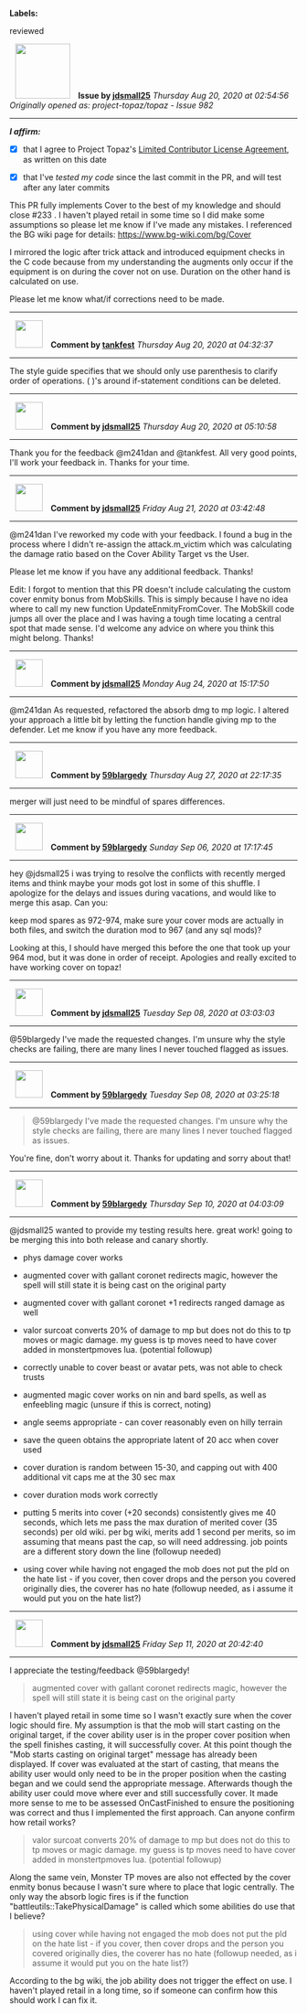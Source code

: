 **Labels:**

reviewed



<a href="https://github.com/jdsmall25"><img src="https://avatars3.githubusercontent.com/u/59858074?v=4" width="96" height="96" hspace="10"></img></a> **Issue by [jdsmall25](https://github.com/jdsmall25)**
_Thursday Aug 20, 2020 at 02:54:56_
_Originally opened as: project-topaz/topaz - Issue 982_

----

<!-- place 'x' mark between square [] brackets to affirm: -->
**_I affirm:_**
- [x] that I agree to Project Topaz's [Limited Contributor License Agreement](http://project-topaz.com/blob/release/CONTRIBUTOR_AGREEMENT.md), as written on this date
- [x] that I've _tested my code_ since the last commit in the PR, and will test after any later commits

This PR fully implements Cover to the best of my knowledge and should close #233 .  I haven't played retail in some time so I did make some assumptions so please let me know if I've made any mistakes.  I referenced the BG wiki page for details: https://www.bg-wiki.com/bg/Cover

I mirrored the logic after trick attack and introduced equipment checks in the C code because from my understanding the augments only occur if the equipment is on during the cover not on use.  Duration on the other hand is calculated on use.

Please let me know what/if corrections need to be made.



----
<a href="https://github.com/tankfest"><img src="https://avatars1.githubusercontent.com/u/37684138?v=4" width="48" height="48" hspace="10"></img></a> **Comment by [tankfest](https://github.com/tankfest)**
_Thursday Aug 20, 2020 at 04:32:37_

----

The style guide specifies that we should only use parenthesis to clarify order of operations.  ( )'s around if-statement conditions can be deleted.


----
<a href="https://github.com/jdsmall25"><img src="https://avatars3.githubusercontent.com/u/59858074?v=4" width="48" height="48" hspace="10"></img></a> **Comment by [jdsmall25](https://github.com/jdsmall25)**
_Thursday Aug 20, 2020 at 05:10:58_

----

Thank you for the feedback @m241dan and @tankfest.  All very good points, I'll work your feedback in. Thanks for your time.


----
<a href="https://github.com/jdsmall25"><img src="https://avatars3.githubusercontent.com/u/59858074?v=4" width="48" height="48" hspace="10"></img></a> **Comment by [jdsmall25](https://github.com/jdsmall25)**
_Friday Aug 21, 2020 at 03:42:48_

----

@m241dan I've reworked my code with your feedback.  I found a bug in the process where I didn't re-assign the attack.m_victim which was calculating the damage ratio based on the Cover Ability Target vs the User.

Please let me know if you have any additional feedback. Thanks!

Edit: I forgot to mention that this PR doesn't include calculating the custom cover enmity bonus from MobSkills.  This is simply because I have no idea where to call my new function UpdateEnmityFromCover.  The MobSkill code jumps all over the place and I was having a tough time locating a central spot that made sense.  I'd welcome any advice on where you think this might belong. Thanks!


----
<a href="https://github.com/jdsmall25"><img src="https://avatars3.githubusercontent.com/u/59858074?v=4" width="48" height="48" hspace="10"></img></a> **Comment by [jdsmall25](https://github.com/jdsmall25)**
_Monday Aug 24, 2020 at 15:17:50_

----

@m241dan As requested, refactored the absorb dmg to mp logic.  I altered your approach a little bit by letting the function handle giving mp to the defender.  Let me know if you have any more feedback.


----
<a href="https://github.com/59blargedy"><img src="https://avatars0.githubusercontent.com/u/52636208?v=4" width="48" height="48" hspace="10"></img></a> **Comment by [59blargedy](https://github.com/59blargedy)**
_Thursday Aug 27, 2020 at 22:17:35_

----

merger will just need to be mindful of spares differences. 


----
<a href="https://github.com/59blargedy"><img src="https://avatars0.githubusercontent.com/u/52636208?v=4" width="48" height="48" hspace="10"></img></a> **Comment by [59blargedy](https://github.com/59blargedy)**
_Sunday Sep 06, 2020 at 17:17:45_

----

hey @jdsmall25 i was trying to resolve the conflicts with recently merged items and think maybe your mods got lost in some of this shuffle. I apologize for the delays and issues during vacations, and would like to merge this asap. Can you:
keep mod spares as 972-974, make sure your cover mods are actually in both files, and switch the duration mod to 967 (and any sql mods)?
Looking at this, I should have merged this before the one that took up your 964 mod, but it was done in order of receipt. Apologies and really excited to have working cover on topaz!


----
<a href="https://github.com/jdsmall25"><img src="https://avatars3.githubusercontent.com/u/59858074?v=4" width="48" height="48" hspace="10"></img></a> **Comment by [jdsmall25](https://github.com/jdsmall25)**
_Tuesday Sep 08, 2020 at 03:03:03_

----

@59blargedy I've made the requested changes. I'm unsure why the style checks are failing, there are many lines I never touched flagged as issues.


----
<a href="https://github.com/59blargedy"><img src="https://avatars0.githubusercontent.com/u/52636208?v=4" width="48" height="48" hspace="10"></img></a> **Comment by [59blargedy](https://github.com/59blargedy)**
_Tuesday Sep 08, 2020 at 03:25:18_

----

> 
> 
> @59blargedy I've made the requested changes. I'm unsure why the style checks are failing, there are many lines I never touched flagged as issues.

You're fine, don't worry about it. Thanks for updating and sorry about that!


----
<a href="https://github.com/59blargedy"><img src="https://avatars0.githubusercontent.com/u/52636208?v=4" width="48" height="48" hspace="10"></img></a> **Comment by [59blargedy](https://github.com/59blargedy)**
_Thursday Sep 10, 2020 at 04:03:09_

----

@jdsmall25  wanted to provide my testing results here. great work! going to be merging this into both release and canary shortly.
- phys damage cover works
- augmented cover with gallant coronet redirects magic, however the spell will still state it is being cast on the original party
- augmented cover with gallant coronet +1 redirects ranged damage as well
- valor surcoat converts 20% of damage to mp but does not do this to tp moves or magic damage. my guess is tp moves need to have cover added in monstertpmoves lua. (potential followup)
- correctly unable to cover beast or avatar pets, was not able to check trusts
- augmented magic cover works on nin and bard spells, as well as enfeebling magic (unsure if this is correct, noting)
- angle seems appropriate - can cover reasonably even on hilly terrain
- save the queen obtains the appropriate latent of 20 acc when cover used
- cover duration is random between 15-30, and capping out with 400 additional vit caps me at the 30 sec max
- cover duration mods work correctly
- putting 5 merits into cover (+20 seconds) consistently gives me 40 seconds, which lets me pass the max duration of merited cover (35 seconds) per old wiki. per bg wiki, merits add 1 second per merits, so im assuming that means past the cap, so will need addressing. job points are a different story down the line (followup needed)
- using cover while having not engaged the mob does not put the pld on the hate list - if you cover, then cover drops and the person you covered originally dies, the coverer has no hate (followup needed, as i assume it would put you on the hate list?) 


----
<a href="https://github.com/jdsmall25"><img src="https://avatars3.githubusercontent.com/u/59858074?v=4" width="48" height="48" hspace="10"></img></a> **Comment by [jdsmall25](https://github.com/jdsmall25)**
_Friday Sep 11, 2020 at 20:42:40_

----

I appreciate the testing/feedback @59blargedy!

> augmented cover with gallant coronet redirects magic, however the spell will still state it is being cast on the original party

I haven't played retail in some time so I wasn't exactly sure when the cover logic should fire.  My assumption is that the mob will start casting on the original target, if the cover ability user is in the proper cover position when the spell finishes casting, it will successfully cover.  At this point though the "Mob starts casting on original target" message has already been displayed.  If cover was evaluated at the start of casting, that means the ability user would only need to be in the proper position when the casting began and we could send the appropriate message.  Afterwards though the ability user could move where ever and still successfully cover.  It made more sense to me to be assessed OnCastFinished to ensure the positioning was correct and thus I implemented the first approach.  Can anyone confirm how retail works?

>valor surcoat converts 20% of damage to mp but does not do this to tp moves or magic damage. my guess is tp moves need to have cover added in monstertpmoves lua. (potential followup)

Along the same vein, Monster TP moves are also not effected by the cover enmity bonus because I wasn't sure where to place that logic centrally.  The only way the absorb logic fires is if the function "battleutils::TakePhysicalDamage" is called which some abilities do use that I believe?

>using cover while having not engaged the mob does not put the pld on the hate list - if you cover, then cover drops and the person you covered originally dies, the coverer has no hate (followup needed, as i assume it would put you on the hate list?)

According to the bg wiki, the job ability does not trigger the effect on use.  I haven't played retail in a long time, so if someone can confirm how this should work I can fix it.
